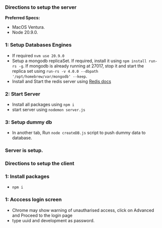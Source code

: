 ### Directions to setup the server

**Preferred Specs:**

- MacOS Ventura.
- Node 20.9.0.

### 1: Setup Databases Engines

- If required `nvm use 20.9.0`
- Setup a mongodb replicaSet. If required, install it using `npm install run-rs -g`. If mongodb is already running at 27017, stop it and start the replica set using `run-rs -v 4.0.0 --dbpath '/opt/homebrew/var/mongodb' --keep`.
- Install and Start the redis server using [Redis docs](https://redis.io/docs/latest/operate/oss_and_stack/install/install-redis/install-redis-on-mac-os/)

### 2: Start Server

- Install all packages using `npm i`
- start server using `nodemon server.js`

### 3: Setup dummy db

- In another tab, Run `node createDB.js` script to push dummy data to database.

### Server is setup.


### Directions to setup the client

### 1: Install packages
- `npm i`

### 1: Acccess login screen
- Chrome may show warning of unautharised access, click on Advanced and Proceed to the login page
- type uuid and development as password.